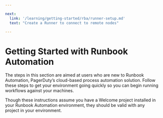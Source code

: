 ```yaml
---

next:
  link: '/learning/getting-started/rba/runner-setup.md'
  text: "Create a Runner to connect to remote nodes"

---
```


# Getting Started with Runbook Automation

The steps in this section are aimed at users who are new to Runbook Automation, PagerDuty’s cloud-based process automation solution.  Follow these steps to get your environment going quickly so you can begin running workflows against your machines.

Though these instructions assume you have a Welcome project installed in your Runbook Automation environment, they should be valid with any project in your environment.
